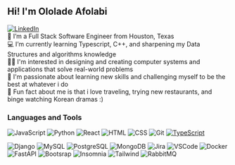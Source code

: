 ## Hi! I'm Ololade Afolabi
[![LinkedIn](https://img.shields.io/badge/LinkedIn-0077B5?style=for-the-badge&logo=linkedin&logoColor=white)](https://www.linkedin.com/in/ololade-afolabi/)
<br>
:wave: I’m a Full Stack Software Engineer from Houston, Texas
<br>
:computer: I’m currently learning Typescript, C++, and sharpening my Data Structures and algorithms knowledge
<br>
:woman_technologist: I'm interested in designing and creating computer systems and applications that solve real-world problems
<br>
:brain: I'm passionate about learning new skills and challenging myself to be the best at whatever i do
<br>
:flight_departure: Fun fact about me is that i love traveling, trying new restaurants, and binge watching Korean dramas :)

### Languages and Tools
![JavaScript](https://img.shields.io/badge/JavaScript-323330?style=plastic&logo=javascript&logoColor=F7DF1E)
![Python](https://img.shields.io/badge/Python-FFD43B?style=plastic&logo=python&logoColor=blue)
![React](https://img.shields.io/badge/React-20232A?style=plastic&logo=react&logoColor=61DAFB)
![HTML](https://img.shields.io/badge/HTML5-E34F26?style=plastic&logo=html5&logoColor=white)
![CSS](https://img.shields.io/badge/CSS3-1572B6?style=plastic&logo=css3&logoColor=white)
![Git](https://img.shields.io/badge/GIT-E44C30?style=plastic&logo=git&logoColor=white)
[![TypeScript](https://badges.frapsoft.com/typescript/love/typescript.svg?v=101)](https://github.com/ellerbrock/typescript-badges/)


![Django](https://img.shields.io/badge/Django-092E20?style=plastic&logo=django&logoColor=green)
![MySQL](https://img.shields.io/badge/MySQL-005C84?style=plastic&logo=mysql&logoColor=white)
![PostgreSQL](https://img.shields.io/badge/PostgreSQL-316192?style=plastic&logo=postgresql&logoColor=white)
![MongoDB](https://img.shields.io/badge/MongoDB-4EA94B?style=plastic&logo=mongodb&logoColor=white)
![Jira](https://img.shields.io/badge/Jira-0052CC?style=plastic&logo=Jira&logoColor=white)
![VSCode](https://img.shields.io/badge/VSCode-0078D4?style=plastic&logo=visual%20studio%20code&logoColor=white)
![Docker](https://img.shields.io/badge/Docker-2CA5E0?style=plastic&logo=docker&logoColor=white)
![FastAPI](https://img.shields.io/badge/fastapi-109989?style=plastic&logo=FASTAPI&logoColor=white)
![Bootsrap](https://img.shields.io/badge/Bootstrap-563D7C?style=plastic&logo=bootstrap&logoColor=white)
![Insomnia](https://img.shields.io/badge/Insomnia-5849be?style=plastic&logo=Insomnia&logoColor=white)
![Tailwind](https://img.shields.io/badge/Tailwind_CSS-38B2AC?style=plastic&logo=tailwind-css&logoColor=white)
![RabbitMQ](https://img.shields.io/badge/rabbitmq-%23FF6600.svg?&style=plastic&logo=rabbitmq&logoColor=white)
